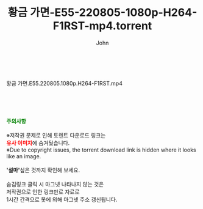 ﻿---
layout: post
title:  "황금 가면-E55-220805-1080p-H264-F1RST-mp4.torrent"
author: John
categories: [ 드라마 ]
tags: [  ]
image:  
description: "황금 가면-E55-220805-1080p-H264-F1RST-mp4 torrent 정보 공유"
toc: true
toc_sticky: true
---

<br>
<div class="view-img">
<a class="view_image" href="http://torrentmobile60.com/bbs/view_image.php?fn=%2Fdata%2Ffile%2Fdrama%2F3735182707_vHN03S1k_ca89c5082e1d1e1aebed550f9ffd79f21c2c802d.jpg" target="_blank"><img alt="" class="img-tag" content="http://torrentmobile60.com/data/file/drama/3735182707_vHN03S1k_ca89c5082e1d1e1aebed550f9ffd79f21c2c802d.jpg" itemprop="image" src="http://torrentmobile60.com/data/file/drama/thumb-3735182707_vHN03S1k_ca89c5082e1d1e1aebed550f9ffd79f21c2c802d_835x2212.jpg"/></a></div><div class="view-content" itemprop="description">
<p>황금 가면.E55.220805.1080p.H264-F1RST.mp4<br/></p> </div>
    
<br><br><br>
<p data-ke-size="size16"><b><span style="color: green;">주의사항</span></b><br /><br />※저작권 문제로 인해 토렌트 다운로드 링크는<br /><b><span style="color: red;">유사 이미지</span></b>에 숨겨뒀습니다.<br />※Due to copyright issues, the torrent download link is hidden where it looks like an image.<br /><br /><b>'설마'</b>싶은 것까지 확인해 보세요.<br /><br />숨김링크 클릭 시 마그넷 나타나지 않는 것은<br />저작권으로 인한 링크만료 자료로<br />1시간 간격으로 봇에 의해 마그넷 주소 갱신됩니다.</p>
